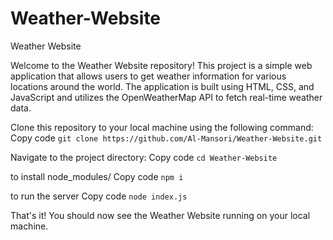 # Weather-Website
Weather Website

Welcome to the Weather Website repository! This project is a simple web application that allows users to get weather information for various locations around the world. The application is built using HTML, CSS, and JavaScript and utilizes the OpenWeatherMap API to fetch real-time weather data.


Clone this repository to your local machine using the following command:
Copy code
```git clone https://github.com/Al-Mansori/Weather-Website.git```

Navigate to the project directory:
Copy code
```cd Weather-Website```

to install node_modules/
Copy code
```npm i ```

to run the server
Copy code 
```node index.js```

That's it! You should now see the Weather Website running on your local machine.
